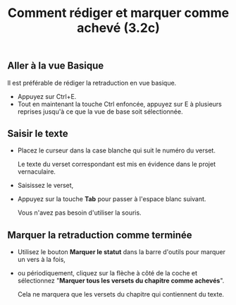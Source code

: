 ﻿---
title: Comment rédiger et marquer comme achevé (3.2c)
---
## Aller à la vue Basique

Il est préférable de rédiger la retraduction en vue basique.

-   Appuyez sur Ctrl+E.
-   Tout en maintenant la touche Ctrl enfoncée, appuyez sur E à plusieurs reprises jusqu'à ce que la vue de base soit sélectionnée.

## Saisir le texte

-   Placez le curseur dans la case blanche qui suit le numéro du verset.

    Le texte du verset correspondant est mis en évidence dans le projet vernaculaire.

-   Saisissez le verset,
-   Appuyez sur la touche **Tab** pour passer à l'espace blanc suivant.

    Vous n'avez pas besoin d'utiliser la souris.

## Marquer la retraduction comme terminée

-   Utilisez le bouton **Marquer le statut** dans la barre d'outils pour marquer un vers à la fois,
-   ou périodiquement, cliquez sur la flèche à côté de la coche et sélectionnez "**Marquer tous les versets du chapitre comme achevés**".

    Cela ne marquera que les versets du chapitre qui contiennent du texte.


